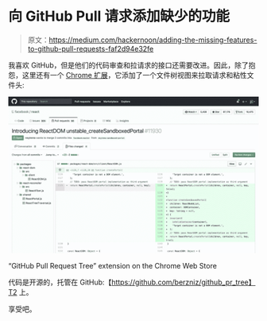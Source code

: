 # 向 GitHub Pull 请求添加缺少的功能

> 原文：<https://medium.com/hackernoon/adding-the-missing-features-to-github-pull-requests-faf2d94e32fe>

我喜欢 GitHub，但是他们的代码审查和拉请求的接口还需要改进。因此，除了抱怨，这里还有一个 [Chrome 扩展](https://chrome.google.com/webstore/detail/github-pull-request-tree/nfhdjopbhlggibjlimhdbogflgmbiahc)，它添加了一个文件树视图来拉取请求和粘性文件头:

![](img/9ed0b186c5281e92e15079534beaf98d.png)

“GitHub Pull Request Tree” extension on the Chrome Web Store

代码是开源的，托管在 GitHub:【https://github.com/berzniz/github_pr_tree】T2 上。

享受吧。
